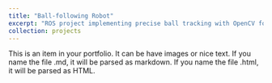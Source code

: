 ```yaml
---
title: "Ball-following Robot"
excerpt: "ROS project implementing precise ball tracking with OpenCV for a TurtleBot <br/><img src='/images/ball-follower-robot-demo.gif'>"
collection: projects
---
```


This is an item in your portfolio. It can be have images or nice text. If you name the file .md, it will be parsed as markdown. If you name the file .html, it will be parsed as HTML. 
